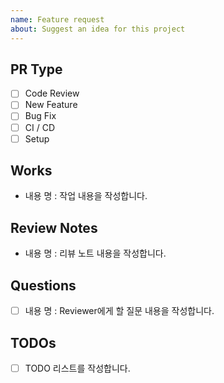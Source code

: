```yaml
---
name: Feature request
about: Suggest an idea for this project
---
```


## PR Type
- [ ] Code Review
- [ ] New Feature
- [ ] Bug Fix
- [ ] CI / CD
- [ ] Setup

## Works
- 내용 명 : 작업 내용을 작성합니다.

## Review Notes
- 내용 명 : 리뷰 노트 내용을 작성합니다.


## Questions
- [ ] 내용 명 : Reviewer에게 할 질문 내용을 작성합니다.

## TODOs
- [ ] TODO 리스트를 작성합니다.